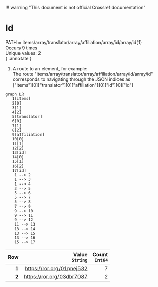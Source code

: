!!! warning "This document is not official Crossref documentation"
# Id
PATH = items/array/translator/array/affiliation/array/id/array/id(1)  
Occurs 9 times  
Unique values: 2  
{ .annotate }

1. A route to an element, for example:  
   The route "items/array/translator/array/affiliation/array/id/array/id" corresponds to navigating through the JSON indices as  
   ["items"][0]["translator"][0]["affiliation"][0]["id"][0]["id"]  

```mermaid
graph LR
   1[items]
   2[0]
   3[1]
   4[2]
   5[translator]
   6[0]
   7[1]
   8[2]
   9[affiliation]
   10[0]
   11[1]
   12[2]
   13[id]
   14[0]
   15[1]
   16[2]
   17[id]
    1 --> 2
    1 --> 3
    1 --> 4
    3 --> 5
    5 --> 6
    5 --> 7
    5 --> 8
    7 --> 9
    9 --> 10
    9 --> 11
    9 --> 12
    11 --> 13
    13 --> 14
    13 --> 15
    13 --> 16
    15 --> 17
```

| **Row** | **Value**<br>`String`     | **Count**<br>`Int64` |
|--------:|--------------------------:|---------------------:|
| **1**   | https://ror.org/01pnej532 | 7                    |
| **2**   | https://ror.org/03dbr7087 | 2                    |

